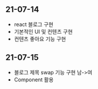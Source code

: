 ## 21-07-14
 - react 블로그 구현
 - 기본적인 UI 및 컨텐츠 구현
 - 컨텐츠 좋아요 기능 구현
## 21-07-15
 - 블로그 제목 swap 기능 구현 남->여
 - Component 활용 
